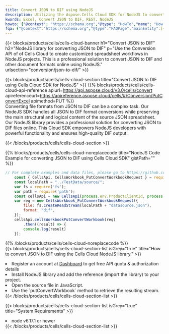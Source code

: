 ```yaml
---
title: Convert JSON to DIF using NodeJS 
description: Utilizing the Aspose.Cells Cloud SDK for NodeJS to convert a JSON format file to a DIF format file. 
kwords: Excel, Convert JSON to DIF, REST, NodeJS
howto: {"@context": "https://schema.org","@type": "HowTo","name": "How to convert JSON to DIF using the Cells Cloud NodeJS library.","description": "How to convert JSON to DIF using the Cells Cloud NodeJS library.","image": {"@type": "ImageObject"},"url": "/nodejs/conversion/json-to-dif/","step": [{ "@type": "HowToStep","name": "How to convert JSON to DIF using the Cells Cloud NodeJS library. step 1", "image": {"@type": "ImageObject",},"url": "/nodejs/conversion/json-to-dif/","text": "Register an account at <a href='https://dashboard.aspose.cloud/'>Dashboard</a> to get free API quota & authorization details",},{ "@type": "HowToStep","name": "How to convert JSON to DIF using the Cells Cloud NodeJS library. step 1", "image": {"@type": "ImageObject",},"url": "/nodejs/conversion/json-to-dif/","text": "Install NodeJS library and add the reference (import the library) to your project.",},{ "@type": "HowToStep","name": "How to convert JSON to DIF using the Cells Cloud NodeJS library. step 1", "image": {"@type": "ImageObject",},"url": "/nodejs/conversion/json-to-dif/","text": "Open the source file in JavaScript.",},{ "@type": "HowToStep","name": "How to convert JSON to DIF using the Cells Cloud NodeJS library. step 1", "image": {"@type": "ImageObject",},"url": "/nodejs/conversion/json-to-dif/","text": "Use the `putConvertWorkbook` method to retrieve the resulting stream.",}, ],"supply": {"@type": "HowToSupply","name": "document"},"tool": [{"@type": "HowToTool","name": "Visual Studio, Visual Studio Code, WebStorm"},{"@type": "HowToTool","name": "Aspose Cells"}],"totalTime": "PT6M"}
fqa: {"@context":"https://schema.org","@type":"FAQPage","mainEntity":[{"@type":"Question","name":"Why convert file formats in C# using REST API?","acceptedAnswer":{"@type":"Answer","text":"Documents are encoded in many ways, and some files may be incompatible with the software you use. To open and read such files, just convert them to appropriate file formats.<br/><ol><li>Install .NET SDK and add the reference (import the library) to your project.</li><li>Open the source file in C# using REST API.</li><li>Call the PutConvertWorkbookRequest() method, passing an output filename with required extension.</li><li>Get the result of conversion as a separate file.</li></ol>"}},{"@type":"Question","name":"What file formats can I convert with your C# library?","acceptedAnswer":{"@type":"Answer","text":"We support a variety of file formats for conversion using .NET library, including XLSX, Excel, xls , PDF, CSV, HTML, Markdown, XML, PNG, JPG, TIFF, Json, TXT and many more."}},{"@type":"Question","name":"What is the maximum allowed file size for conversion using this .NET library?","acceptedAnswer":{"@type":"Answer","text":"There are no file size limits for format conversions using .NET library."}}]}
---
```



{{< blocks/products/cells/cells-cloud-banner h1="Convert JSON to DIF" h2="NodeJS library for converting JSON to DIF" p="Use the Conversion API of of Cells Cloud to create customized spreadsheet workflows in NodeJS projects. This is a professional solution to convert JSON to DIF and other document formats online using NodeJS." urlsection="conversion/json-to-dif/" >}}

{{< blocks/products/cells/cells-cloud-section  title="Convert JSON to DIF using Cells Cloud SDK for NodeJS" >}}
{{% blocks/products/cells/cells-cloud-api-reference  apiurl=https://api.aspose.cloud/v3.0/cells/convert  apireferenceurl=https://apireference.aspose.cloud/cells/#/Conversion/PutConvertExcel  apimethod=PUT %}}
<br/>
Converting file formats from JSON to DIF can be a complex task. Our NodeJS SDK handles all JSON to DIF format conversions while preserving the main structural and logical content of the source JSON spreadsheet. Our NodeJS library provides a professional solution for converting JSON to DIF files online. This Cloud SDK empowers NodeJS developers with powerful functionality and ensures high-quality DIF output.

{{< /blocks/products/cells/cells-cloud-section >}}

{{% blocks/products/cells/cells-cloud-noreplacecode title="NodeJS Code Example for converting JSON to DIF using Cells Cloud SDK" gistPath="" %}}
 
```js
// For complete examples and data files, please go to https://github.com/aspose-cells-cloud/aspose-cells-cloud-node/
    const { CellsApi, CellsWorkbook_PutConvertWorkbookRequest } = require("asposecellscloud");
    const localPath = "../TestData/source/";
    var fs = require('fs');
    var path = require('path');
    const cellsApi = new CellsApi(process.env.ProductClientId, process.env.ProductClientSecret);
    var req = new CellsWorkbook_PutConvertWorkbookRequest({
        file: fs.createReadStream(localPath + "datasource.json"),
        format: "dif",
    });
    cellsApi.cellsWorkbookPutConvertWorkbook(req)
        .then((result) => {
        console.log(result)
    });
```
 
{{% /blocks/products/cells/cells-cloud-noreplacecode  %}}
<br/>
{{< blocks/products/cells/cells-cloud-section-list isGrey="true"  title="How to convert JSON to DIF using the Cells Cloud NodeJS library." >}}
<li>Register an account at <a href="https://dashboard.aspose.cloud/">Dashboard</a> to get free API quota & authorization details</li>
<li>Install NodeJS library and add the reference (import the library) to your project.</li>
<li>Open the source file in JavaScript.</li>
<li>Use the `putConvertWorkbook` method to retrieve the resulting stream.</li>
{{< /blocks/products/cells/cells-cloud-section-list >}}

{{< blocks/products/cells/cells-cloud-section-list isGrey="true"  title="System Requirements" >}}
<li>node v6.17.1 or newer</li>
{{< /blocks/products/cells/cells-cloud-section-list >}}
